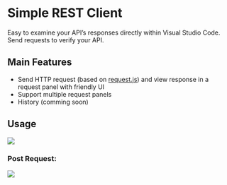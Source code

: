 # Simple REST Client
Easy to examine your API’s responses directly within Visual Studio Code. Send requests to verify your API.

## Main Features
- Send HTTP request (based on [request.js](https://github.com/request/request)) and view response in a request panel with friendly UI
- Support multiple request panels
- History (comming soon)


## Usage
![](https://raw.githubusercontent.com/HoangNguyen17193/vscode-simple-rest-client/master/design/screen-shots/get.gif)

### Post Request:
![](https://raw.githubusercontent.com/HoangNguyen17193/vscode-simple-rest-client/master/design/screen-shots/post.png)
